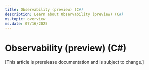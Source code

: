 ```yaml
---
title: Observability (preview) (C#)
description: Learn about Observability (preview) (C#)
ms.topic: overview
ms.date: 07/16/2025
---
```


# Observability (preview) (C#)

[This article is prerelease documentation and is subject to change.]